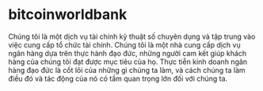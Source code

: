 # bitcoinworldbank
Chúng tôi là một dịch vụ tài chính kỹ thuật số chuyên dụng và tập trung vào việc cung cấp tổ chức tài chính. Chúng tôi là một nhà cung cấp dịch vụ ngân hàng dựa trên thực hành đạo đức, những người cam kết giúp khách hàng của chúng tôi đạt được mục tiêu của họ. Thực tiễn kinh doanh ngân hàng đạo đức là cốt lõi của những gì chúng ta làm, và cách chúng ta làm điều đó và tác động của nó có tầm quan trọng lớn đối với chúng ta.
